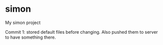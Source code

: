 # simon
My simon project

Commit 1: stored default files before changing. Also pushed them to server to have something there.

